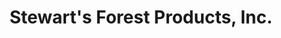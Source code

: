 ---
title: "Stewart's Forest Products, Inc."
url: /saint-paul/stewarts-forest-products-inc/
shop: Eisenwaren
---